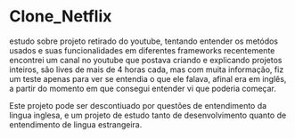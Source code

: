 # Clone_Netflix
 estudo sobre projeto retirado do youtube, tentando entender os metódos usados e suas funcionalidades em diferentes frameworks
 recentemente encontrei um canal no youtube que postava criando e explicando projetos inteiros, são lives de mais de 4 horas cada, mas com muita informação, fiz um teste apenas para ver se entendia o que ele falava, afinal era em inglês, a partir do momento em que consegui entender vi que poderia começar.
<p width="30px">Este projeto pode ser descontiuado por questões de entendimento da lingua inglesa, e um projeto de estudo tanto de desenvolvimento quanto de entendimento de lingua estrangeira.<p>
